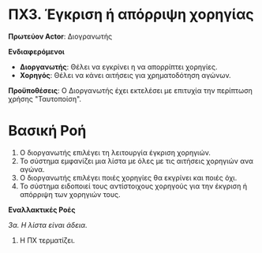 # ΠΧ3. Έγκριση ή απόρριψη χορηγίας
**Πρωτεύον Actor**: Διογρανωτής

**Ενδιαφερόμενοι**  
*   **Διοργανωτής**: Θέλει να εγκρίνει η να απορρίπτει χορηγίες.
*   **Χορηγός**: Θέλει να κάνει αιτήσεις για χρηματοδότηση αγώνων.
  
**Προϋποθέσεις**: Ο Διοργανωτής έχει εκτελέσει με επιτυχία την περίπτωση χρήσης "Ταυτοποίση".

# Βασική Ροή
1. Ο διοργανωτής επιλέγει τη λειτουργία έγκριση χορηγιών.
2. Το σύστημα εμφανίζει μια λίστα με όλες με τις αιτήσεις χορηγιών ανα αγώνα.
3. Ο διοργανωτής επιλέγει ποιές χορηγίες θα εκγρίνει και ποιές όχι.
4. Το σύστημα ειδοποιεί τους αντίστοιχους χορηγούς για την έκγριση ή απόρριψη των χορηγιών τους.

**Εναλλακτικές Ροές**

*3α. Η λίστα είναι άδεια.*

1. Η ΠΧ τερματίζει.